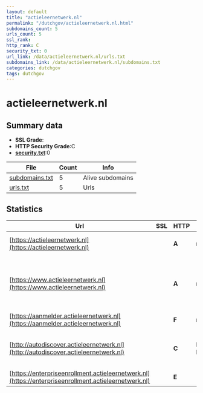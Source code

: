 ```yaml
---
layout: default
title: "actieleernetwerk.nl"
permalink: "/dutchgov/actieleernetwerk.nl.html"
subdomains_count: 5
urls_count: 5
ssl_rank: 
http_rank: C
security_txt: 0
url_link: /data/actieleernetwerk.nl/urls.txt
subdomains_link: /data/actieleernetwerk.nl/subdomains.txt
categories: dutchgov
tags: dutchgov
---
```



# actieleernetwerk.nl
## Summary data


 - **SSL Grade**:
 - **HTTP Security Grade**:C
 - **[security.txt](https://www.digitaleoverheid.nl/nieuws/standaard-security-txt-nu-verplicht-voor-overheid/)**:0


| File       | Count | Info |
|------------|-------|------|
|[subdomains.txt](/DutchGovScope/data/actieleernetwerk.nl/subdomains.txt)|5|Alive subdomains|
|[urls.txt](/DutchGovScope/data/actieleernetwerk.nl/urls.txt)|5|Urls|


## Statistics


| Url | SSL | HTTP | Server | Cookie | HSTS | CORS | CTO | CSP | XFO | XXP | RP |FP| Tech |Title |
|--------|-------|-------|------|------|------|------|------|------|------|------|------|------|------|------|
|[https://actieleernetwerk.nl](https://actieleernetwerk.nl)| | **A**|nginx-rc| |:white_check_mark: | | | | :white_check_mark: | :white_check_mark: | :white_check_mark: | |HSTS Nginx|301 Moved Perman...|
|[https://www.actieleernetwerk.nl](https://www.actieleernetwerk.nl)| | **A**|nginx-rc| |:white_check_mark: | | | | :white_check_mark: | :white_check_mark: | :white_check_mark: | |HSTS MySQL Nginx PHP WP Rocket WordPress Yoast SEO:24.5|Actie Leer Netwe...|
|[https://aanmelder.actieleernetwerk.nl](https://aanmelder.actieleernetwerk.nl)| | **F**|nginx| | | | | | | | :white_check_mark: | |Nginx|404 Not Found|
|[http://autodiscover.actieleernetwerk.nl](http://autodiscover.actieleernetwerk.nl)| | **C**|Microsoft-IIS/10.0| |:white_check_mark: | | | | | | :white_check_mark: | |IIS:10.0 Microsoft ASP.NET Windows Server||
|[https://enterpriseenrollment.actieleernetwerk.nl](https://enterpriseenrollment.actieleernetwerk.nl)| | **E**|| | | | | | | | :white_check_mark: | |HSTS||


